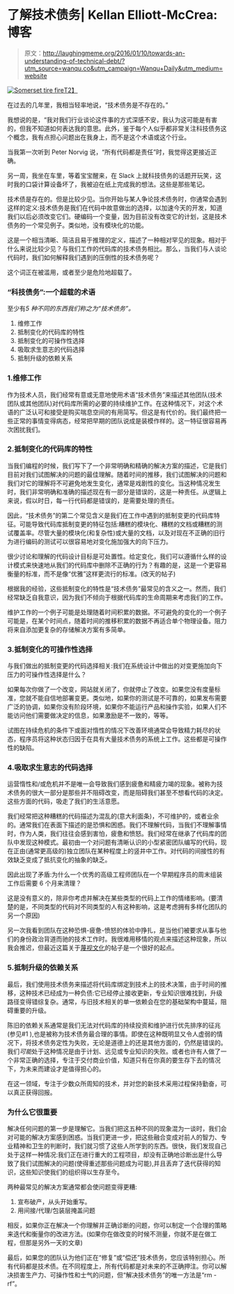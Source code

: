 # 了解技术债务| Kellan Elliott-McCrea:博客

> 原文：<http://laughingmeme.org/2016/01/10/towards-an-understanding-of-technical-debt/?utm_source=wanqu.co&utm_campaign=Wanqu+Daily&utm_medium=website>

[![Somerset tire fire](img/fb3ed27deff492267b373c5d556fef29.png)T2】](https://www.flickr.com/photos/widnr/6588149033/in/photolist-b3aZbr-8KScPJ-8A1VTq-eLV4ng-87UNqR-gtvGQb-biWMcv-89JjaA-pYMT8u-8pBgBb-9ZzxGH-9htL2G-74TEWQ-qQ7o5K-o3hQhD-j7iDqm-aq3FjJ-qtKEKv-nPQd5Y-aBWrzT-fLj6h-aZ3kC4-ozm7Co-dhjUrp-hYjpnY-tkQQMt-gWjC5m-AnpW4-8fJDv4-n9Y6W1-okiqfH-ynNyHR-oNnp4b-pnmsY5-psfHxo-eet1GA-e5FHQe-prE1Qi-nLgKFB-ikwLte-87XRQ5-kTbN8B-qGs2Li-wUcisw-85vF1z-ibpmcC-oUPwW2-984z9n-7MdP3H-pPQrWr "Somerset tire fire")

在过去的几年里，我相当轻率地说，“技术债务是不存在的。”

我想说的是，“我对我们行业谈论这件事的方式深感不安，我认为这可能是有害的，但我不知道如何表达我的意思。此外，鉴于每个人似乎都非常关注科技债务这个概念，我有点担心问题出在我身上，而不是这个术语或这个行业。

当我第一次听到 Peter Norvig 说，“所有代码都是责任”时，我觉得这更接近正确。

另一周，我坐在车里，等着宝宝醒来，在 Slack 上就科技债务的话题开玩笑，这时我的口袋计算设备坏了，我被迫在纸上完成我的想法。这些是那些笔记。

技术债是存在的。但是比较少见。当你开始与某人争论技术债务时，你通常会遇到这样的定义:技术债务是我们在代码中故意做出的选择，以加速今天的开发，知道我们以后必须改变它们。硬编码一个变量，因为目前没有改变它的计划，这是技术债务的一个常见例子。类似地，没有模块化的功能。

这是一个相当清晰、简洁且易于推理的定义，描述了一种相对罕见的现象。相对于什么来说比较少见？与我们工作的代码库的技术债务相比。那么，当我们与人谈论代码时，我们如何解释我们遇到的压倒性的技术债务呢？

这个词正在被滥用，或者至少是危险地超载了。

### “科技债务”:一个超载的术语

至少有*5 种不同的东西我们称之为“技术债务”。*

1.  维修工作
2.  抵制变化的代码库的特性
3.  抵制变化的可操作性选择
4.  吸取求生意志的代码选择
5.  抵制升级的依赖关系

### 1.维修工作

作为技术人员，我们经常有意或无意地使用术语“技术债务”来描述其他团队(技术团队或其他团队)对代码库所需的必要的持续维护工作。在这种情况下，对这个术语的广泛认可和接受是购买喘息空间的有用简写。但这是有代价的。我们最终把一些正常的事情变得病态，经常把早期的团队说成是装模作样的。这一特征很容易再次困扰我们。

### 2.抵制变化的代码库的特性

当我们编程的时候，我们写下了一个非常明确和精确的解决方案的描述，它是我们目前对我们试图解决的问题的最佳理解。随着时间的推移，我们试图解决的问题和我们对它的理解将不可避免地发生变化，通常是戏剧性的变化。当这种情况发生时，我们非常明确和准确的描述现在有一部分是错误的，这是一种责任。从逻辑上来说，假以时日，每一行代码都是错误的，是需要处理的责任。

因此，“技术债务”的第二个常见含义是我们在工作中遇到的抵制变更的代码库特征。可能导致代码库抵制变更的特征包括:糟糕的模块化、糟糕的文档或糟糕的测试覆盖率。尽管大量的模块化(和复杂性)或大量的文档，以及对现在不正确的旧行为进行编码的测试可以很容易地对变化施加强大的向下压力。

很少讨论和理解的代码设计目标是可处置性。给定变化，我们可以遵循什么样的设计模式来快速地从我们的代码库中删除不正确的行为？有趣的是，这是一个更容易衡量的标准，而不是像“优雅”这样更流行的标准。(改天的帖子)

根据我的经验，这些抵制变化的特性是“技术债务”最常见的含义之一。然而，我们经常缺乏自我意识，因为我们不倾向于根据代码库的生命周期来考虑我们的工作。

维护工作的一个例子可能是处理随着时间积累的数据。不可避免的变化的一个例子可能是，在某个时间点，随着时间的推移积累的数据不再适合单个物理设备。阻力将来自添加更复杂的存储解决方案有多简单。

### 3.抵制变化的可操作性选择

与我们做出的抵制变更的代码选择相关:我们在系统设计中做出的对变更施加向下压力的可操作性选择是什么？

如果每次你做了一个改变，网站就关闭了，你就停止了改变。如果您没有度量标准，您就不能自信地部署变更。类似地，如果你的测试是不可靠的，如果发布需要广泛的协调，如果你没有阶段环境，如果你不能运行产品和操作实验，如果人们不能访问他们需要做决定的信息，如果激励是不一致的，等等。

试图在持续危机的条件下或面对惰性的情况下改善环境通常会导致精力耗尽的状态，程序员将这种状态归因于在具有大量技术债务的系统上工作。这些都是可操作性的缺陷。

### 4.吸取求生意志的代码选择

运营惰性和/或危机并不是唯一会导致我们感到疲惫和精疲力竭的现象。被称为技术债务的很大一部分是那些并不阻碍改变，而是阻碍我们甚至不想看代码的决定。这些方面的代码，吸走了我们的生活意愿。

我们经常把这种糟糕的代码描述为混乱的(意大利面条)，不可维护的，或者业余的。通常我们在表面下描述的是恐惧和困惑。我们不理解代码，当我们不理解事情时，作为人类，我们往往会感到害怕，疲惫和愤怒。我们经常在继承了代码库的团队中发现这种模式。最初由一个对问题有清晰认识的小型紧密团队编写的代码，现在正由(通常更高级的)独立团队在某种程度上的竖井中工作。对代码的间接性的有效缺乏变成了抵抗变化的抽象的缺乏。

因此出现了矛盾:为什么一个优秀的高级工程师团队在一个早期程序员的周末组装工作后需要 6 个月来清理？

这是没有意义的，除非你考虑并解决在某些类型的代码上工作的情绪影响。(要清楚的是，不同类型的代码对不同类型的人有这种影响，这是考虑拥有多样化团队的另一个原因)

另一次我看到团队在这种恐惧-疲惫-愤怒的体验中挣扎，是当他们被要求从事与他们的身份政治背道而驰的技术工作时。我很难用移情的观点来描述这种现象，所以我会推迟，但最近这篇关于[蔑视文化](http://blog.aurynn.com/86/contempt-culture)的帖子是一个很好的起点。

### 5.抵制升级的依赖关系

最后，我们使用技术债务来描述将代码库绑定到技术上的技术决策，由于时间的推移，这种技术已经成为一种负债:它已经停止接收更新，专业知识很难找到，升级路径变得错综复杂。通常，与旧技术相关的单一依赖会在您的基础架构中蔓延，阻碍重要的升级。

陈旧的依赖关系通常是我们无法对代码库的持续投资和维护进行优先排序的征兆(参见#1 ),也是被称为技术债务最合理的事情。即使在这种既明显又令人虚弱的情况下，将技术债务定性为失败，无论是道德上的还是其他方面的，仍然是错误的。我们*可能*处于这种情况是由于计划、远见或专业知识的失败。或者也许有人做了一个非常正确的选择，专注于交付商业价值，知道只有在你真的要生存下去的情况下，为未来而建设才是值得担心的。

在这一领域，专注于少数众所周知的技术，并对您的新技术采用过程保持勤奋，可以真正获得回报。

### 为什么它很重要

解决任何问题的第一步是理解它。当我们把这五种不同的现象混为一谈时，我们会对可能的解决方案感到困惑。当我们更进一步，把这些融合变成对前人的智力、专业精神和卫生的判断时，我们就习惯了这些人所学到的东西。很快，我们发现自己处于这样一种情况:我们正在进行重大的工程项目，却没有正确地诊断出是什么导致了我们试图解决的问题(使得重述那些问题成为可能),并且丢弃了迭代获得的知识，这些知识使我们的组织得以生存至今。

两种最常见的解决方案通常都会使问题变得更糟:

1.  宣布破产，从头开始重写。
2.  用间接/代理/包装层掩盖问题

相反，如果你正在解决一个你理解并正确诊断的问题，你可以制定一个合理的策略来迭代和衡量你的改进方法。(如果你在做改变的时候不测量，你就不是在做工程，但那是另外一天的文章)

最后，如果您的团队认为他们正在“修复”或“偿还”技术债务，您应该特别担心。所有代码都是技术债。在不同程度上，所有代码都是对未来的不正确押注。你可以解决损害生产力、可操作性和士气的问题，但“解决技术债务”的唯一方法是“rm -rf”。